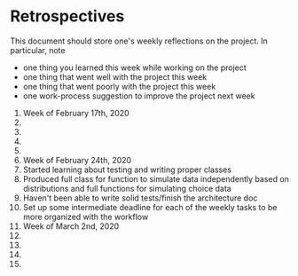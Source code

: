 Retrospectives
==============
This document should store one's weekly reflections on the project. In particular, note

- one thing you learned this week while working on the project
- one thing that went well with the project this week
- one thing that went poorly with the project this week
- one work-process suggestion to improve the project next week

1. Week of February 17th, 2020
  1. 
  2.
  3.
  4.
2. Week of February 24th, 2020
  1. Started learning about testing and writing proper classes
  2. Produced full class for function to simulate data independently based on distributions 
     and full functions for simulating choice data
  3. Haven't been able to write solid tests/finish the architecture doc
  4. Set up some intermediate deadline for each of the weekly tasks to be more organized with the workflow
3. Week of March 2nd, 2020
  1.
  2.
  3.
  4.

